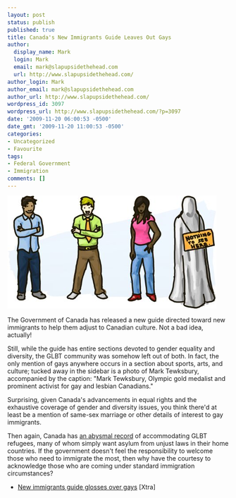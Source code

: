 ```yaml
---
layout: post
status: publish
published: true
title: Canada's New Immigrants Guide Leaves Out Gays
author:
  display_name: Mark
  login: Mark
  email: mark@slapupsidethehead.com
  url: http://www.slapupsidethehead.com/
author_login: Mark
author_email: mark@slapupsidethehead.com
author_url: http://www.slapupsidethehead.com/
wordpress_id: 3097
wordpress_url: http://www.slapupsidethehead.com/?p=3097
date: '2009-11-20 06:00:53 -0500'
date_gmt: '2009-11-20 11:00:53 -0500'
categories:
- Uncategorized
- Favourite
tags:
- Federal Government
- Immigration
comments: []
---
```

![Ghosts are an important part of Canadian society](/wp-content/media/2009/11/diversity.jpg "Ghosts are an important part of Canadian society")

The Government of Canada has released a new guide directed toward new immigrants to help them adjust to Canadian culture. Not a bad idea, actually!

Still, while the guide has entire sections devoted to gender equality and diversity, the GLBT community was somehow left out of both. In fact, the only mention of gays anywhere occurs in a section about sports, arts, and culture; tucked away in the sidebar is a photo of Mark Tewksbury, accompanied by the caption: "Mark Tewksbury, Olympic gold medalist and prominent activist for gay and lesbian Canadians."

Surprising, given Canada's advancements in equal rights and the exhaustive coverage of gender and diversity issues, you think there'd at least be a mention of same-sex marriage or other details of interest to gay immigrants.

Then again, Canada has [an abysmal record](http://www.slapupsidethehead.com/tag/refugees/ "Things aren't improving, either.") of accommodating GLBT refugees, many of whom simply want asylum from unjust laws in their home countries. If the government doesn't feel the responsibility to welcome those who need to immigrate the most, then why have the courtesy to acknowledge those who are coming under standard immigration circumstances?

- [New immigrants guide glosses over gays](http://www.xtra.ca/public/National/New_immigrants_guide_glosses_over_gays-7837.aspx) [Xtra]
